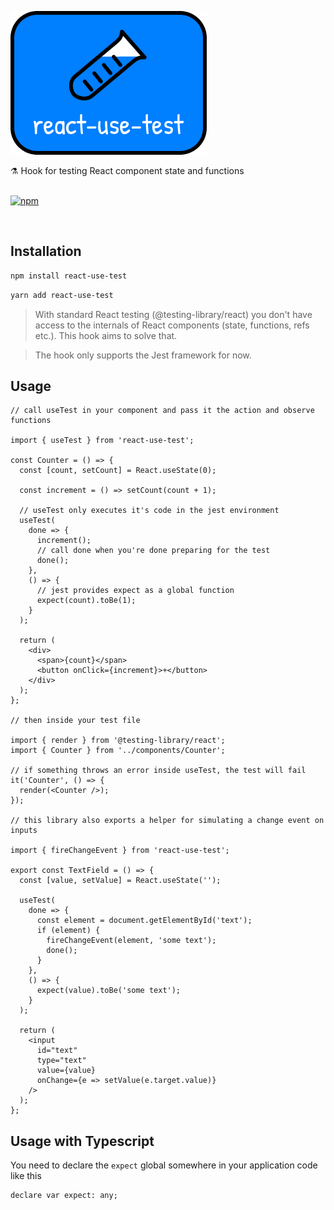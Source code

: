 ![react-use-test logo](https://github.com/dusanjovanov/react-use-test/blob/master/logo.png 'react-use-test logo')

⚗️ Hook for testing React component state and functions
<br />
<br />

[![npm](https://img.shields.io/npm/v/react-use-test?color=%231E90FF&label=npm&style=for-the-badge)](https://www.npmjs.com/package/react-use-test)

<br />

## **Installation**

```bash
npm install react-use-test
```

```bash
yarn add react-use-test
```

> With standard React testing (@testing-library/react) you don't have access to the internals of React components (state, functions, refs etc.). This hook aims to solve that.

> The hook only supports the Jest framework for now.

## **Usage**

```tsx
// call useTest in your component and pass it the action and observe functions

import { useTest } from 'react-use-test';

const Counter = () => {
  const [count, setCount] = React.useState(0);

  const increment = () => setCount(count + 1);

  // useTest only executes it's code in the jest environment
  useTest(
    done => {
      increment();
      // call done when you're done preparing for the test
      done();
    },
    () => {
      // jest provides expect as a global function
      expect(count).toBe(1);
    }
  );

  return (
    <div>
      <span>{count}</span>
      <button onClick={increment}>+</button>
    </div>
  );
};

// then inside your test file

import { render } from '@testing-library/react';
import { Counter } from '../components/Counter';

// if something throws an error inside useTest, the test will fail
it('Counter', () => {
  render(<Counter />);
});

// this library also exports a helper for simulating a change event on inputs

import { fireChangeEvent } from 'react-use-test';

export const TextField = () => {
  const [value, setValue] = React.useState('');

  useTest(
    done => {
      const element = document.getElementById('text');
      if (element) {
        fireChangeEvent(element, 'some text');
        done();
      }
    },
    () => {
      expect(value).toBe('some text');
    }
  );

  return (
    <input
      id="text"
      type="text"
      value={value}
      onChange={e => setValue(e.target.value)}
    />
  );
};
```

## **Usage with Typescript**

You need to declare the `expect` global somewhere in your application code like this

```tsx
declare var expect: any;
```
